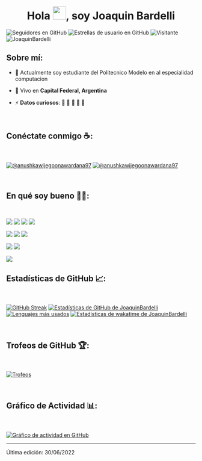 
<h1 align="center">Hola <img src="https://media.giphy.com/media/hvRJCLFzcasrR4ia7z/giphy.gif" width="35">, soy Joaquin Bardelli</h1>

![Seguidores en GitHub](https://img.shields.io/github/followers/JoaquinBardelli?style=social) ![Estrellas de usuario en GitHub](https://img.shields.io/github/stars/JoaquinBardelli?style=social) ![Visitante](https://visitor-badge.laobi.icu/badge?page_id=JoaquinBardelli.repoName) <img src="https://komarev.com/ghpvc/?username=JoaquinBardelli" alt="JoaquinBardelli" />

## Sobre mí:

- 🏢 Actualmente soy estudiante del Politecnico Modelo en al especialidad computacion
- 🏡 Vivo en **Capital Federal, Argentina**
  
- ⚡ **Datos curiosos**: 🍕 🏉 🏏 🎥 🚞

<br>

## Conéctate conmigo ☕:

<br>

[![@anushkawijegoonawardana97](https://img.icons8.com/fluency/48/000000/instagram-new.png "@joaco.barde")](https://www.instagram.com/joaco.barde/)  [![@anushkawijegoonawardana97](https://img.icons8.com/fluency/48/000000/linkedin.png "@JoaquinBardelli")](https://www.linkedin.com/in/joaquin-bardelli-63071a334/)

<br>

## En qué soy bueno 🧑‍💻:

<br>

<img src="https://img.icons8.com/color/48/000000/html-5--v1.png"/> <img src="https://img.icons8.com/color/48/000000/css3.png"/>  <img src="https://img.icons8.com/color/48/000000/javascript--v1.png"/> <img src="https://img.icons8.com/office/48/000000/react.png"/> 

<img src="https://img.icons8.com/color/48/000000/java-coffee-cup-logo--v1.png"/> <img src="https://img.icons8.com/officel/48/000000/php-logo.png"/>  <img src="https://img.icons8.com/fluency/48/000000/wordpress.png"/>

<img src="https://img.icons8.com/color/48/000000/mysql-logo.png"/> <img src="https://img.icons8.com/color/48/000000/mongodb.png"/> 

<img src="https://img.icons8.com/color/48/000000/npm.png"/>

<br>

## Estadísticas de GitHub 📈:

<br>

[![GitHub Streak](https://github-readme-streak-stats.herokuapp.com?user=JoaquinBardelli&theme=algolia&date_format=M%20j%5B%2C%20Y%5D)](https://git.io/streak-stats) [![Estadísticas de GitHub de JoaquinBardelli](https://github-readme-stats.vercel.app/api?username=JoaquinBardelli&theme=algolia
)](https://github.com/JoaquinBardelli/github-readme-stats) [![Lenguajes más usados](https://github-readme-stats.vercel.app/api/top-langs/?username=JoaquinBardelli&theme=algolia)](https://github.com/JoaquinBardelli/github-readme-stats) [![Estadísticas de wakatime de JoaquinBardelli](https://github-readme-stats.vercel.app/api/wakatime?username=JoaquinBardelli&theme=algolia)](https://github.com/JoaquinBardelli/github-readme-stats)

<br>

## Trofeos de GitHub 🏆:

<br>

[![Trofeos](https://github-profile-trophy.vercel.app/?username=JoaquinBardelli)](https://github.com/JoaquinBardelli/github-profile-trophy)

<br>

## Gráfico de Actividad 📊:

<br>

[![Gráfico de actividad en GitHub](https://activity-graph.herokuapp.com/graph?username=JoaquinBardelli&bg_color=000&color=fff&line=00E676&point=fff&hide_border=true)](https://github.com/JoaquinBardelli/github-readme-activity-graph)

---


Última edición: 30/06/2022
